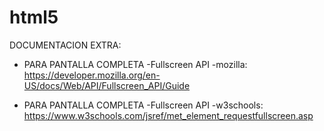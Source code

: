 # html5

DOCUMENTACION EXTRA:

- PARA PANTALLA COMPLETA -Fullscreen API -mozilla:
    https://developer.mozilla.org/en-US/docs/Web/API/Fullscreen_API/Guide
    
- PARA PANTALLA COMPLETA -Fullscreen API -w3schools:    
    https://www.w3schools.com/jsref/met_element_requestfullscreen.asp 
   
